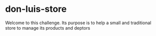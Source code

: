 # don-luis-store
Welcome to this challenge. Its purpose is to help a small and traditional store to manage its products and deptors
